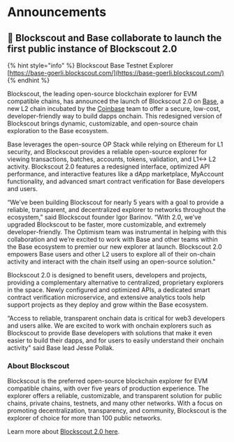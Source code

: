 # Announcements

## 🔵 Blockscout and Base collaborate to launch the first public instance of Blockscout 2.0

{% hint style="info" %}
Blockscout Base Testnet Explorer \
[https://base-goerli.blockscout.com/](https://base-goerli.blockscout.com/)
{% endhint %}

Blockscout, the leading open-source blockchain explorer for EVM compatible chains, has announced the launch of Blockscout 2.0 on [Base](https://base.org/), a new L2 chain incubated by the [Coinbase](https://www.coinbase.com/) team to offer a secure, low-cost, developer-friendly way to build dapps onchain. This redesigned version of Blockscout brings dynamic, customizable, and open-source chain exploration to the Base ecosystem.

Base leverages the open-source OP Stack while relying on Ethereum for L1 security, and Blockscout provides a reliable open-source explorer for viewing transactions, batches, accounts, tokens, validation, and L1<-> L2 activity. Blockscout 2.0 features a redesigned interface, optimized API performance, and interactive features like a dApp marketplace, MyAccount functionality, and advanced smart contract verification for Base developers and users.

“We’ve been building Blockscout for nearly 5 years with a goal to provide a reliable, transparent, and decentralized explorer to networks throughout the ecosystem,” said Blockscout founder Igor Barinov. “With 2.0, we’ve upgraded Blockscout to be faster, more customizable, and extremely developer-friendly. The Optimism team was instrumental in helping with this collaboration and we’re excited to work with Base and other teams within the Base ecosystem to premier our new explorer at launch. Blockscout 2.0 empowers Base users and other L2 users to explore all of their on-chain activity and interact with the chain itself using an open-source solution."

Blockscout 2.0 is designed to benefit users, developers and projects, providing a complementary alternative to centralized, proprietary explorers in the space. Newly configured and optimized APIs, a dedicated smart contract verification microservice, and extensive analytics tools help support projects as they deploy and grow within the Base ecosystem.

“Access to reliable, transparent onchain data is critical for web3 developers and users alike. We are excited to work with onchain explorers such as Blockscout to provide Base developers with solutions that make it even easier to build their dapps, and for users to easily understand their onchain activity" said Base lead Jesse Pollak.

### About Blockscout

Blockscout is the preferred open-source blockchain explorer for EVM compatible chains, with over five years of production experience. The explorer offers a reliable, customizable, and transparent solution for public chains, private chains, testnets, and many other networks. With a focus on promoting decentralization, transparency, and community, Blockscout is the explorer of choice for more than 100 public networks.

Learn more about [Blockscout 2.0 here](roadmap/blockscout-2.0.md).
